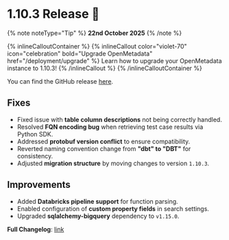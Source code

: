 # 1.10.3 Release 🎉

{% note noteType="Tip" %}
**22nd October 2025**
{% /note %}

{% inlineCalloutContainer %}
{% inlineCallout
color="violet-70"
icon="celebration"
bold="Upgrade OpenMetadata"
href="/deployment/upgrade" %}
Learn how to upgrade your OpenMetadata instance to 1.10.3!
{% /inlineCallout %}
{% /inlineCalloutContainer %}

You can find the GitHub release [here](https://github.com/open-metadata/OpenMetadata/releases/tag/1.10.3-release).


## Fixes

- Fixed issue with **table column descriptions** not being correctly handled.
- Resolved **FQN encoding bug** when retrieving test case results via Python SDK.
- Addressed **protobuf version conflict** to ensure compatibility.
- Reverted naming convention change from **"dbt" to "DBT"** for consistency.  
- Adjusted **migration structure** by moving changes to version `1.10.3`.

## Improvements

- Added **Databricks pipeline support** for function parsing.  
- Enabled configuration of **custom property fields** in search settings.
- Upgraded **sqlalchemy-bigquery** dependency to `v1.15.0`.

**Full Changelog**: [link](https://github.com/open-metadata/OpenMetadata/compare/1.10.2-release...1.10.3-release)
